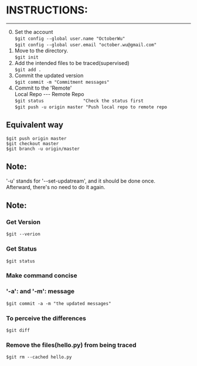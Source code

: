 # INSTRUCTIONS:
-------------------------------------------------------
0. Set the account  
`$git config --global user.name "OctoberWu"`  
`$git config --global user.email "october.wu@gmail.com"`  
1. Move to the directory.  
`$git init`  
2. Add the intended files to be traced(supervised)  
`$git add .`  
3. Commit the updated version  
`$git commit -m "Commitment messages"`  
4. Commit to the 'Remote'  
Local Repo --- Remote Repo  
`$git status               "Check the status first`  
`$git push -u origin master "Push local repo to remote repo`  
## Equivalent way  
`$git push origin master`  
`$git checkout master`  
`$git branch -u origin/master`  
## Note:  
'-u' stands for '--set-updatream', and it should be done once.  
Afterward, there's no need to do it again.  


## Note:  
### Get Version  
`$git --verion`  
### Get Status  
`$git status`  
### Make command concise  
### '-a': and   '-m': message  
`$git commit -a -m "the updated messages"`  
### To perceive the differences  
`$git diff`  
### Remove the files(hello.py) from being traced  
`$git rm --cached hello.py`  

